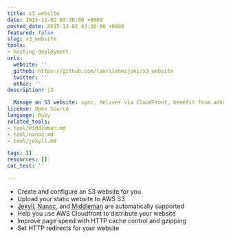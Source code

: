 ```yaml
---
title: s3_website
date: 2015-12-02 03:30:00 +0000
posted_date: 2015-12-02 03:30:00 +0000
featured: false
slug: s3_website
tools:
- hosting-deployment
urls:
  website: ''
  github: https://github.com/laurilehmijoki/s3_website
  twitter: ''
  other: ''
description: |2-

  Manage an S3 website: sync, deliver via CloudFront, benefit from advanced S3 website features.
license: Open Source
language: Ruby
related_tools:
- tool/middleman.md
- tool/nanoc.md
- tool/jekyll.md

tags: []
resources: []
cat_test: ''

---
```

* Create and configure an S3 website for you
* Upload your static website to AWS S3
* [Jekyll](http://jekyllrb.com/), [Nanoc](http://nanoc.ws/), and [Middleman](https://middlemanapp.com/) are automatically supported
* Help you use AWS Cloudfront to distribute your website
* Improve page speed with HTTP cache control and gzipping
* Set HTTP redirects for your website
